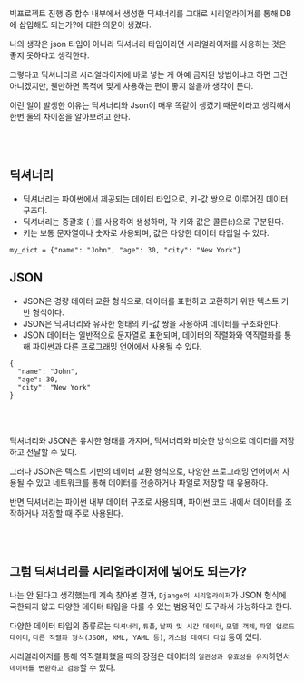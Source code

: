 빅프로젝트 진행 중 함수 내부에서 생성한 딕셔너리를 그대로 시리얼라이저를 통해 DB에 삽입해도 되는가?에 대한 의문이 생겼다.

나의 생각은 json 타입이 아니라 딕셔너리 타입이라면 시리얼라이저를 사용하는 것은 좋지 못하다고 생각한다.

그렇다고 딕셔너리로 시리얼라이저에 바로 넣는 게 아예 금지된 방법이냐고 하면 그건 아니겠지만, 웬만하면 목적에 맞게 사용하는 편이 좋지 않을까 생각이 든다.

이런 일이 발생한 이유는 딕셔너리와 Json이 매우 똑같이 생겼기 때문이라고 생각해서 한번 둘의 차이점을 알아보려고 한다.

<br><br>

딕셔너리
---

- 딕셔너리는 파이썬에서 제공되는 데이터 타입으로, 키-값 쌍으로 이루어진 데이터 구조다.
- 딕셔너리는 중괄호 { }를 사용하여 생성하며, 각 키와 값은 콜론(:)으로 구분된다.
- 키는 보통 문자열이나 숫자로 사용되며, 값은 다양한 데이터 타입일 수 있다.
```
my_dict = {"name": "John", "age": 30, "city": "New York"}
```

JSON
---

- JSON은 경량 데이터 교환 형식으로, 데이터를 표현하고 교환하기 위한 텍스트 기반 형식이다.
- JSON은 딕셔너리와 유사한 형태의 키-값 쌍을 사용하여 데이터를 구조화한다.
- JSON 데이터는 일반적으로 문자열로 표현되며, 데이터의 직렬화와 역직렬화를 통해 파이썬과 다른 프로그래밍 언어에서 사용될 수 있다.
```
{
  "name": "John",
  "age": 30,
  "city": "New York"
}
```

<br><br>

딕셔너리와 JSON은 유사한 형태를 가지며, 딕셔너리와 비슷한 방식으로 데이터를 저장하고 전달할 수 있다.

그러나 JSON은 텍스트 기반의 데이터 교환 형식으로, 다양한 프로그래밍 언어에서 사용될 수 있고 네트워크를 통해 데이터를 전송하거나 파일로 저장할 때 유용하다.

반면 딕셔너리는 파이썬 내부 데이터 구조로 사용되며, 파이썬 코드 내에서 데이터를 조작하거나 저장할 때 주로 사용된다.

<br><br>

그럼 딕셔너리를 시리얼라이저에 넣어도 되는가?
---
나는 안 된다고 생각했는데 계속 찾아본 결과, ``Django의 시리얼라이저``가 JSON 형식에 국한되지 않고 다양한 데이터 타입을 다룰 수 있는 범용적인 도구라서 가능하다고 한다.

다양한 데이터 타입의 종류로는 ``딕셔너리``, ``튜플``, ``날짜 및 시간 데이터``, ``모델 객체``, ``파일 업로드 데이터``, ``다른 직렬화 형식(JSOM, XML, YAML 등)``, ``커스텀 데이터 타입`` 등이 있다.

시리얼라이저를 통해 역직렬화했을 때의 장점은 데이터의 ``일관성과 유효성을 유지``하면서 ``데이터를 변환하고 검증``할 수 있다.